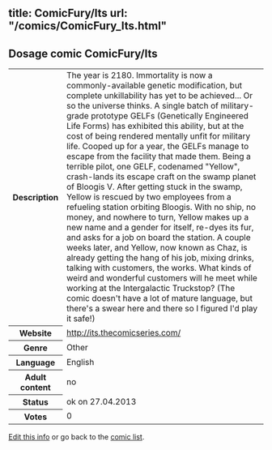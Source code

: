title: ComicFury/Its
url: "/comics/ComicFury_Its.html"
---
Dosage comic ComicFury/Its
-----------------------------------------

<p id="msg"></p>
<script type="text/javascript">
if (window.location.search === '?edit_info_mail=sent_ok') {
  var elem = document.getElementById("msg");
  elem.innerHTML = 'Edited information sucessfully sent.';
  elem.className = 'ok';
}
</script>
<table class="comicinfo">
<tr>
<th>Description</th><td>The year is 2180. Immortality is now a commonly-available genetic modification, but complete unkillability has yet to be achieved... Or so the universe thinks. A single batch of military-grade prototype GELFs (Genetically Engineered Life Forms) has exhibited this ability, but at the cost of being rendered mentally unfit for military life. Cooped up for a year, the GELFs manage to escape from the facility that made them. Being a terrible pilot, one GELF, codenamed &quot;Yellow&quot;, crash-lands its escape craft on the swamp planet of Bloogis V. After getting stuck in the swamp, Yellow is rescued by two employees from a refueling station orbiting Bloogis. With no ship, no money, and nowhere to turn, Yellow makes up a new name and a gender for itself, re-dyes its fur, and asks for a job on board the station. A couple weeks later, and Yellow, now known as Chaz, is already getting the hang of his job, mixing drinks, talking with customers, the works. What kinds of weird and wonderful customers will he meet while working at the Intergalactic Truckstop? (The comic doesn't have a lot of mature language, but there's a swear here and there so I figured I'd play it safe!)</td>
</tr>
<tr>
<th>Website</th><td><a href="http://its.thecomicseries.com/">http://its.thecomicseries.com/</a></td>
</tr>
<tr>
<th>Genre</th><td>Other</td>
</tr>
<tr>
<th>Language</th><td>English</td>
</tr>
<tr>
<th>Adult content</th><td>no</td>
</tr>
<tr>
<th>Status</th><td>ok on 27.04.2013</td>
</tr>
<tr>
<th>Votes</th><td>0</td>
</tr>
</table>

[Edit this info](ComicFury_Its_edit.html) or go back to the [comic list](../comic-index.html).
